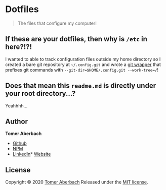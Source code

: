 # Dotfiles
> The files that configure my computer!

## If these are your dotfiles, then why is `/etc` in here?!?!

I wanted to able to track configuration files outside my home directory so I created a bare git repository at `~/.config.git` and wrote a [git wrapper](https://github.com/TomerAberbach/dotfiles/blob/master/home/tomeraberbach/.config/fish/functions/config.fish) that prefixes git commands with `--git-dir=$HOME/.config.git --work-tree=/`!         

## Does that mean this `readme.md` is directly under your root directory...?

Yeahhhh...          

## Author

**Tomer Aberbach**

* [Github](https://github.com/TomerAberbach)
* [NPM](https://www.npmjs.com/~tomeraberbach)
* [LinkedIn](https://www.linkedin.com/in/tomer-a)* [Website](https://tomeraberba.ch)

## License

Copyright © 2020 [Tomer Aberbach](https://github.com/TomerAberbach)
Released under the [MIT license](https://github.com/TomerAberbach/dotfiles/blob/master/license).

